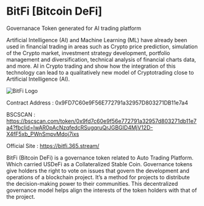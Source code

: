 # BitFi [Bitcoin DeFi]
Governanace Token generated for AI trading platform

Artificial Intelligence (AI) and Machine Learning (ML) have already been used in financial trading in areas such as Crypto price prediction, simulation of the Crypto market, investment strategy development, portfolio management and diversification, technical analysis of financial charts data, and more. AI in Crypto trading and show how the integration of this technology can lead to a qualitatively new model of Cryptotrading close to Artificial  Intelligence (AI). 

![BitFi Logo](https://user-images.githubusercontent.com/109957215/185853767-a90b285a-531d-4c07-9d1b-f51d6b8a6e04.png)

Contract Address : 0x9FD7C60e9F56E772791a32957D803271DB11e7a4

BSCSCAN : https://bscscan.com/token/0x9fd7c60e9f56e772791a32957d803271db11e7a4?fbclid=IwAR0pAcNzqfedcRSugqruQrJGBGID4MjV12D-X4fF5xb_PWnSmpvMdoj7ixs

Official Site : https://bitfi.365.stream/

BitFi (Bitcoin DeFi) is a governance token related to Auto Trading Platform. Which carried USDeFi as a Collateralized Stable Coin. 
Governance tokens give holders the right to vote on issues that govern the development and operations of a blockchain project. It’s a method for projects to distribute the decision-making power to their communities. This decentralized governance model helps align the interests of the token holders with that of the project.
